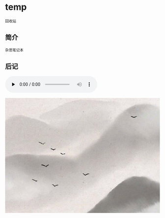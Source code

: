 # temp

    回收站

## 简介

    杂思笔记本

## 后记

<audio id="audio" controls="" preload="none">
    <source id="mp3" src="./resources/和兰花在一起.mp3">
</audio>

![秋水共长天一色](./resources/img/落霞与孤鹜齐飞.jpg)